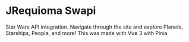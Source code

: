 # JRequioma Swapi

Star Wars API integration. Navigate through the site and explore Planets, Starships, People, and more! This was made with Vue 3 with Pinia.
